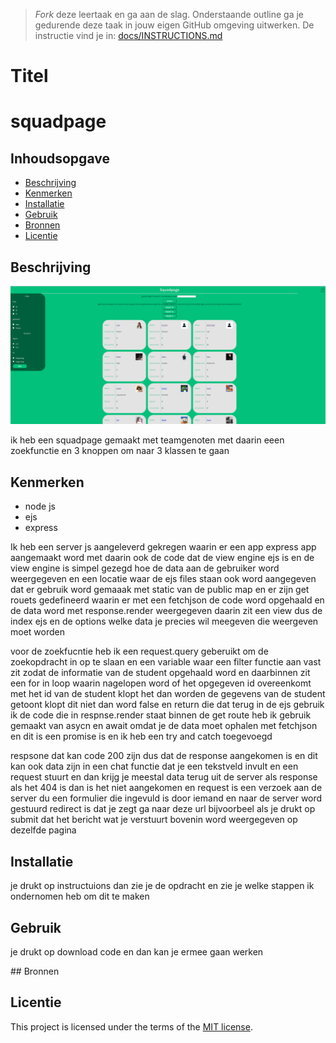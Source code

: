 > _Fork_ deze leertaak en ga aan de slag. Onderstaande outline ga je gedurende deze taak in jouw eigen GitHub omgeving
> uitwerken. De instructie vind je in: [docs/INSTRUCTIONS.md](docs/INSTRUCTIONS.md)

# Titel
<h1>squadpage</h1>
<!-- Geef je project een titel en schrijf in één zin wat het is -->

## Inhoudsopgave

* [Beschrijving](#beschrijving)
* [Kenmerken](#kenmerken)
* [Installatie](#installatie)
* [Gebruik](#gebruik)
* [Bronnen](#bronnen)
* [Licentie](#licentie)

## Beschrijving

![img.png](img.png)

<p>ik heb een squadpage gemaakt met teamgenoten met daarin eeen zoekfunctie 
en 3 knoppen om naar 3 klassen te gaan</p>

<!-- In de Beschrijving staat hoe je project er uit ziet, hoe het werkt en wat je er mee kan. -->
<!-- Voeg een mooie poster visual toe 📸 -->
<!-- Voeg een link toe naar Github Pages 🌐-->

## Kenmerken

<!-- Bij Kenmerken staat welke technieken zijn gebruikt en hoe. Wat is de HTML structuur? Wat zijn de belangrijkste dingen in CSS? Wat is er met Javascript gedaan en hoe? Misschien heb je een framwork of library gebruikt? -->
<ul>
    <li>node js</li>
    <li>ejs</li>
    <li>express</li>
</ul>
<p>Ik heb een server js aangeleverd gekregen waarin er een app express app 
aangemaakt word met daarin ook de code dat de view engine ejs is en de view engine is simpel gezegd hoe de data aan de gebruiker word weergegeven
 en een
locatie waar de ejs files staan ook word aangegeven dat er gebruik word gemaaak met static van de public map en er zijn get rouets gedefineerd 
waarin er met een fetchjson de code word opgehaald en de data word met response.render weergegeven daarin zit een view dus de index ejs en de options welke data je 
precies wil meegeven die weergeven moet worden </p>

<p>voor de zoekfucntie heb ik een request.query geberuikt om de zoekopdracht in op te slaan en een variable waar een filter functie aan vast zit zodat de informatie van de student opgehaald word en
daarbinnen zit een for in loop waarin nagelopen word of het opgegeven id overeenkomt met het id van de student klopt het 
dan worden de gegevens van de student getoont klopt dit niet dan word false en return die dat terug in de ejs gebruik ik de code die in respnse.render staat binnen de get route heb ik
gebruik gemaakt van asycn en await omdat je de data moet ophalen met fetchjson en dit is een promise is en ik heb een try and catch toegevoegd </p>



<p>respsone dat kan code 200 zijn dus dat de response aangekomen is en dit kan ook data zijn in een chat functie dat je een tekstveld invult en 
een request stuurt en dan krijg je meestal data terug uit de server als response
als het 404 is dan is het niet aangekomen en
request is een verzoek aan de server du  een formulier die ingevuld is door iemand en naar de server word gestuurd
redirect is dat je zegt ga naar deze url bijvoorbeel als je drukt 
op submit dat het bericht wat je verstuurt bovenin word weergegeven op dezelfde pagina</p>

## Installatie

[//]: # (<!-- Bij Installatie staat stap-voor-stap beschreven hoe je de development omgeving moet inrichten om aan de repository te kunnen werken. -->)

<p>je drukt op instructuions dan zie je de opdracht en zie je welke stappen ik ondernomen heb om dit te maken</p>

## Gebruik
<p>je drukt op download code en dan kan je ermee gaan werken</p>
## Bronnen

## Licentie

This project is licensed under the terms of the [MIT license](./LICENSE).
